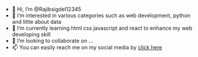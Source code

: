 - 👋 Hi, I’m @Rajibsigdel12345
- 👀 I’m interested in various categories such as web development, python and little about data
- 🌱 I’m currently learning html css javascript and react to enhance my web developing skill
- 💞️ I’m looking to collaborate on ...
- 📫 You can easily reach me on my social media by [click here](https://www.facebook.com/Razevesigdel1)

<!---
Rajibsigdel12345/Rajibsigdel12345 is a ✨ special ✨ repository because its `README.md` (this file) appears on your GitHub profile.
You can click the Preview link to take a look at your changes.
--->
